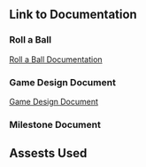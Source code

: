 ## Link to Documentation

### Roll a Ball
[Roll a Ball Documentation](https://github.com/rajipkanxo01/GMD_Project/blob/main/Documentation/Roll%20a%20Ball/Roll%20a%20Ball.md)


### Game Design Document
[Game Design Document](https://github.com/rajipkanxo01/GMD_Project/blob/main/Documentation/Game%20Design%20Document%20%26%20Milestones/Game%20Design%20Document.md)

### Milestone Document

## Assests Used
